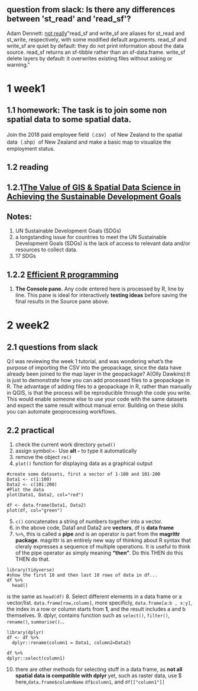## question from slack: Is there any differences between 'st_read' and 'read_sf'?

Adam Dennett: [not really](https://r-spatial.github.io/sf/reference/st_read.html)"read_sf and write_sf are aliases for st_read and st_write, respectively, with some modified default arguments. read_sf and write_sf are quiet by default: they do not print information about the data source. read_sf returns an sf-tibble rather than an sf-data.frame. write_sf delete layers by default: it overwrites existing files without asking or warning."

# 1 week1
## 1.1 homework: The task is to join some non spatial data to some spatial data.
Join the 2018 paid employee field（.csv） of New Zealand  to the spatial data（.shp）of New Zealand and make a basic map to visualize the employment status.

## 1.2 reading
## 1.2.1[The Value of GIS & Spatial Data Science in Achieving the Sustainable Development Goals](https://complexsystemstheory.net/2020/09/23/gis-and-the-sustainable-development-goals/)
## Notes: 
  1. UN Sustainable Development Goals (SDGs)
  2. a longstanding issue for countries to meet the UN Sustainable Development Goals (SDGs) is the lack of access to relevant data and/or resources to collect data.
  3. 17 SDGs

## 1.2.2 [Efficient R programming](https://csgillespie.github.io/efficientR/)
  1. **The Console pane.** Any code entered here is processed by R, line by line. This pane is ideal for interactively **testing ideas** before saving the final results in the Source pane above.



# 2 week2
## 2.1 questions from slack
Q:I was reviewing the week 1 tutorial, and was wondering what’s the purpose of importing the CSV into the geopackage, since the data have already been joined to the map layer in the geopackage?
A(Olly Dawkins):It is just to demonstrate how you can add processed files to a geopackage in R. The advantage of adding files to a geopackage in R, rather than manually in QGIS, is that the process will be reproducible through the code you write. This would enable someone else to use your code with the same datasets and expect the same result without manual error. Building on these skills you can automate geoprocessing workflows.

## 2.2 practical
1. check the current work directory `getwd()`
2. assign symbol:`<-` Use **alt -** to type it automatically
3. remove the object `rm()`
4.  `plot()` function for displaying data as a graphical output
```
#create some datasets, first a vector of 1-100 and 101-200
Data1 <- c(1:100)
Data2 <- c(101:200)
#Plot the data
plot(Data1, Data2, col="red")
```
```
df <- data.frame(Data1, Data2)
plot(df, col="green")
```
5. `c()` concatenates a string of numbers together into a vector.
6.  in the above code, Data1 and Data2 are **vectors**, df is **data frame**
7. `%>%`, this is called a **pipe** and is an operator is part from the **magrittr package**. magrittr is an entirely new way of thinking about R syntax that cleraly expresses a sequence of multiple operations. It is useful to think of the pipe operator as simply meaning **“then”**. Do this THEN do this THEN do that.
```
library(tidyverse)
#show the first 10 and then last 10 rows of data in df...
df %>%
  head()
```
is the same as `head(df)`
8.  Select different elements in a data frame or a vector/list. `data.frame[row,column]`, more specificly, `data.frame[a:b , x:y]`, the index in a row or column starts from **1**, and the result includes a and b themselves.
9.  dplyr, contains function such as `select()`, `filter()`, `rename()`, `summarise()`...
```
library(dplyr)
df <- df %>%
  dplyr::rename(column1 = Data1, column2=Data2)
  ```
  ```
  df %>% 
  dplyr::select(column1)
  ```
10. there are other methods for selecting stuff in a data frame, as **not all spatial data is compatible with dplyr** yet, such as raster data, use $ here,`data.frame$columnName`
`df$column1`, and `df[["column1"]]`
